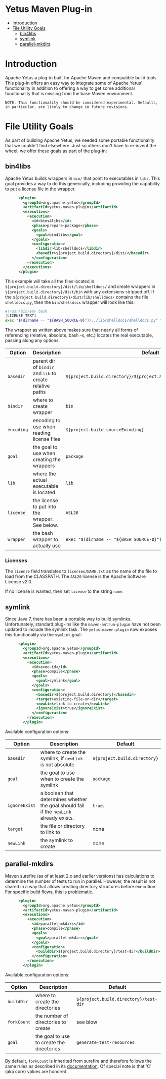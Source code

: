 <!---
  Licensed to the Apache Software Foundation (ASF) under one
  or more contributor license agreements.  See the NOTICE file
  distributed with this work for additional information
  regarding copyright ownership.  The ASF licenses this file
  to you under the Apache License, Version 2.0 (the
  "License"); you may not use this file except in compliance
  with the License.  You may obtain a copy of the License at

    http://www.apache.org/licenses/LICENSE-2.0

  Unless required by applicable law or agreed to in writing,
  software distributed under the License is distributed on an
  "AS IS" BASIS, WITHOUT WARRANTIES OR CONDITIONS OF ANY
  KIND, either express or implied.  See the License for the
  specific language governing permissions and limitations
  under the License.
-->

# Yetus Maven Plug-in

<!-- MarkdownTOC levels="1,2" autolink="true" indent="  " bullets="*" bracket="round" -->

* [Introduction](#introduction)
* [File Utility Goals](#file-utility-goals)
  * [bin4libs](#bin4libs)
  * [symlink](#symlink)
  * [parallel-mkdirs](#parallel-mkdirs)

<!-- /MarkdownTOC -->

# Introduction

Apache Yetus a plug-in built for Apache Maven and compatible build tools.  This plug-in offers an easy way to integrate some of Apache Yetus' functionality in addition to offering a way to get some additional functionality that is missing from the base Maven environment.

    NOTE: This functionality should be considered experimental. Defaults, in particular, are likely to change in future revisions.

# File Utility Goals

As part of building Apache Yetus, we needed some portable functionality that we couldn't find elsewhere.  Just so others don't have to re-invent the wheel, we offer these goals as part of the plug-in:

## bin4libs

Apache Yetus builds wrappers in `bin/` that point to executables in `lib/`.  This goal provides a way to do this generically, including providing the capability to put a license file in the wrapper.

```xml
      <plugin>
        <groupId>org.apache.yetus</groupId>
        <artifactId>yetus-maven-plugin</artifactId>
        <executions>
          <execution>
            <id>bins4libs</id>
            <phase>prepare-package</phase>
            <goals>
              <goal>bin4libs</goal>
            </goals>
            <configuration>
              <libdir>lib/shelldocs</libdir>
              <basedir>${project.build.directory}/dist/</basedir>
            </configuration>
          </execution>
        </executions>
      </plugin>
```

This example will take all the files located in `${project.build.directory}/dist/lib/shelldocs/` and create wrappers in `${project.build.directory}/dist/bin` with any extensions stripped off.  If the `${project.build.directory}/dist/lib/shelldocs/` contains the file `shelldocs.py`, then the `bin/shelldocs` wrapper will look like this:

```bash
#!/usr/bin/env bash
[LICENSE TEXT]
exec "$(dirname -- "${BASH_SOURCE-0}")/../lib/shelldocs/shelldocs.py" "$@"
```

The wrapper as written above makes sure that nearly all forms of referencing (relative, absolute, bash -x, etc.) locates the real executable, passing along any options.

| Option | Description | Default |
|--------|-------------|---------|
| `basedir` | parent dir of `bindir` and `lib` to create relative paths | `${project.build.directory}/${project.artifactId}-${project.version}` |
| `bindir` | where to create wrapper | `bin` |
| `encoding` | encoding to use when reading license files | `${project.build.sourceEncoding}` |
| `goal` | the goal to use when creating the wrappers | `package` |
| `lib` | where the actual executable is located | `lib` |
| `license` | the license to put into the wrapper. See below. | `ASL20` |
| `wrapper` | the bash wrapper to actually use | `exec "$(dirname -- "${BASH_SOURCE-0}")/../"` |

### Licenses

The `license` field translates to `licenses/NAME.txt` as the name of the file to load from the CLASSPATH.
The `ASL20` license is the Apache Software License v2.0.

If no license is wanted, then set `license` to the string `none`.

## symlink

Since Java 7, there has been a portable way to build symlinks.  Unfortunately, standard plug-ins like the `maven-antrun-plugin` have not been updated to include the symlink task. The `yetus-maven-plugin` now exposes this functionality via the `symlink` goal:

```xml
      <plugin>
        <groupId>org.apache.yetus</groupId>
        <artifactId>yetus-maven-plugin</artifactId>
        <executions>
          <execution>
            <id>exec-id</id>
            <phase>compile</phase>
            <goals>
              <goal>symlink</goal>
            </goals>
            <configuration>
              <basedir>${project.build.directory}</basedir>
              <target>existing-file-or-dir</target>
              <newLink>link-to-create</newLink>
              <ignoreExist>true</ignoreExist>
            </configuration>
          </execution>
        </plugin>
```

Available configuration options:

| Option | Description | Default |
|--------|-------------|---------|
| `basedir` | where to create the symlink, if `newLink` is not absolute | `${project.build.directory}` |
| `goal` | the goal to use when to create the symlink | `package` |
| `ignoreExist` | a boolean that determines whether the goal should fail if the `newLink` already exists. | `true`. |
| `target` | the file or directory to link to | none |
| `newLink` | the symlink to create | none |

## parallel-mkdirs

Maven surefire (as of at least 2.x and earlier versions) has calculations to determine the number of tests to run in parallel.  However, the result is not shared in a way that allows creating directory structures before execution.  For specific build flows, this is problematic.

```xml
      <plugin>
        <groupId>org.apache.yetus</groupId>
        <artifactId>yetus-maven-plugin</artifactId>
        <executions>
          <execution>
            <id>parallel-mkdirs</id>
            <phase>compile</phase>
            <goals>
              <goal>parallel-mkdirs</goal>
            </goals>
            <configuration>
              <buildDir>${project.build.directory}/test-dir</buildDir>
            </configuration>
          </execution>
        </plugin>
```

Available configuration options:

| Option | Description | Default |
|--------|-------------|---------|
| `buildDir` | where to create the directories | `${project.build.directory}/test-dir` |
| `forkCount` | the number of directories to create| see blow |
| `goal` | the goal to use to create the directories | `generate-test-resources` |

By default, `forkCount` is inherited from surefire and therefore follows the same rules as described in its [documentation](https://maven.apache.org/surefire/maven-surefire-plugin/examples/fork-options-and-parallel-execution.html).  Of special note is that 'C' (aka core) values are honored.
